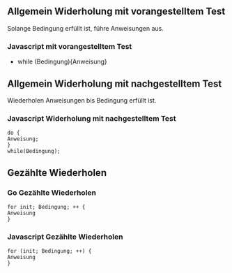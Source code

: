 ## Allgemein Widerholung mit vorangestelltem Test

Solange Bedingung erfüllt ist, führe Anweisungen aus.

### Javascript mit vorangestelltem Test

* while (Bedingung){Anweisung}


## Allgemein Widerholung mit nachgestelltem Test

Wiederholen Anweisungen bis Bedingung erfüllt ist.

### Javascript Widerholung mit nachgestelltem Test
```
do {
Anweisung;
} 
while(Bedingung);
```


## Gezählte Wiederholen




### Go Gezählte Wiederholen

```
for init; Bedingung; ++ {
Anweisung
} 
```
### Javascript Gezählte Wiederholen
```
for (init; Bedingung; ++) {
Anweisung
} 
```



